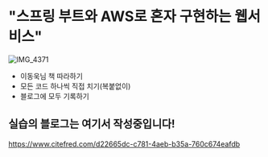 # "스프링 부트와 AWS로 혼자 구현하는 웹서비스"
![IMG_4371](https://github.com/yzpocket/LDW-Spring/assets/67217259/4f8fbd5f-7adb-46c3-ad07-5282f79a9f3d)
 - 이동욱님 책 따라하기
 - 모든 코드 하나씩 직접 치기(복붙없이)
 - 블로그에 모두 기록하기


## 실습의 블로그는 여기서 작성중입니다!
https://www.citefred.com/d22665dc-c781-4aeb-b35a-760c674eafdb
